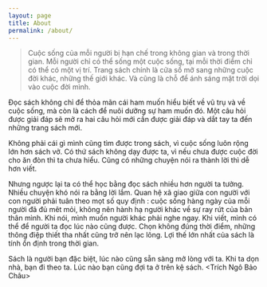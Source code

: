 ```yaml
---
layout: page
title: About
permalink: /about/
---
```

>Cuộc sống của mỗi người bị hạn chế trong không gian và trong thời gian. Mỗi người chỉ có thể sống một cuộc sống, tại mỗi thời điểm chỉ có thể có một vị trí. Trang sách chính là cửa sổ mở sang những cuộc đời khác, những thế giới khác. Và cũng là chỗ để ánh sáng mặt trời dọi vào cuộc đời mình.

Đọc sách không chỉ để thỏa mãn cái ham muốn hiểu biết về vũ trụ và về cuộc sống, mà còn là cách để nuôi dưỡng sự ham muốn đó. Một câu hỏi được giải đáp sẽ mở ra hai câu hỏi mới cần được giải đáp và dắt tay ta đến những trang sách mới.

Không phải cái gì mình cũng tìm được trong sách, vì cuộc sống luôn rộng lớn hơn sách vở. Có thứ sách không dạy được ta, vì nếu chưa được cuộc đời cho ăn đòn thì ta chưa hiểu. Cũng có những chuyện nói ra thành lời thì dễ hơn viết.

Nhưng ngược lại ta có thể học bằng đọc sách nhiều hơn người ta tưởng. Nhiều chuyện khó nói ra bằng lời lắm. Quan hệ xã giao giữa con người với con người phải tuân theo mọt số quy định : cuộc sống hàng ngày của mỗi người đã đủ mêt mỏi, không nên hành hạ người khác về sự ray rứt của bản thân mình. Khi nói, mình muốn người khác phải nghe ngay. Khi viết, mình có thể để người ta đọc lúc nào cũng được. Chọn không đúng thời điểm, những thông điệp thiết tha nhất cũng trở nên lạc lõng. Lợi thế lớn nhất của sách là tính ổn định trong thời gian.

Sách là người bạn đặc biệt, lúc nào cũng sẵn sàng mở lòng với ta. Khi ta dọn nhà, bạn đi theo ta. Lúc nào bạn cũng đợi ta ở trên kệ sách.
<Trích Ngô Bảo Châu>